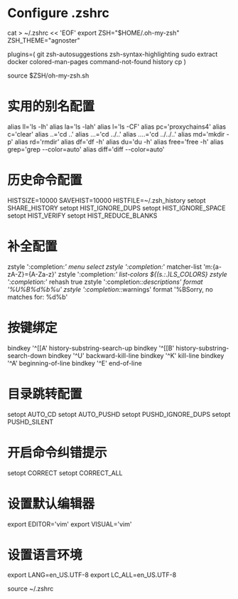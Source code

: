 # Configure .zshrc
cat > ~/.zshrc << 'EOF'
export ZSH="$HOME/.oh-my-zsh"
ZSH_THEME="agnoster"

plugins=(
    git
    zsh-autosuggestions
    zsh-syntax-highlighting
    sudo
    extract
    docker
    colored-man-pages
    command-not-found
    history
    cp
)

source $ZSH/oh-my-zsh.sh

# 实用的别名配置
alias ll='ls -lh'
alias la='ls -lah'
alias l='ls -CF'
alias pc='proxychains4'
alias c='clear'
alias ..='cd ..'
alias ...='cd ../..'
alias ....='cd ../../..'
alias md='mkdir -p'
alias rd='rmdir'
alias df='df -h'
alias du='du -h'
alias free='free -h'
alias grep='grep --color=auto'
alias diff='diff --color=auto'

# 历史命令配置
HISTSIZE=10000
SAVEHIST=10000
HISTFILE=~/.zsh_history
setopt SHARE_HISTORY
setopt HIST_IGNORE_DUPS
setopt HIST_IGNORE_SPACE
setopt HIST_VERIFY
setopt HIST_REDUCE_BLANKS

# 补全配置
zstyle ':completion:*' menu select
zstyle ':completion:*' matcher-list 'm:{a-zA-Z}={A-Za-z}'
zstyle ':completion:*' list-colors ${(s.:.)LS_COLORS}
zstyle ':completion:*' rehash true
zstyle ':completion:*:descriptions' format '%U%B%d%b%u'
zstyle ':completion:*:warnings' format '%BSorry, no matches for: %d%b'

# 按键绑定
bindkey '^[[A' history-substring-search-up
bindkey '^[[B' history-substring-search-down
bindkey '^U' backward-kill-line
bindkey '^K' kill-line
bindkey '^A' beginning-of-line
bindkey '^E' end-of-line

# 目录跳转配置
setopt AUTO_CD
setopt AUTO_PUSHD
setopt PUSHD_IGNORE_DUPS
setopt PUSHD_SILENT

# 开启命令纠错提示
setopt CORRECT
setopt CORRECT_ALL

# 设置默认编辑器
export EDITOR='vim'
export VISUAL='vim'

# 设置语言环境
export LANG=en_US.UTF-8
export LC_ALL=en_US.UTF-8

source ~/.zshrc
